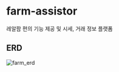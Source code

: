 # farm-assistor
레알팜 편의 기능 제공 및 시세, 거래 정보 플랫폼

## ERD
![farm_erd](https://github.com/kang0906/farm-assistor/assets/113871598/d5718ec0-76a8-4650-a0a7-0503da94b5fb)
